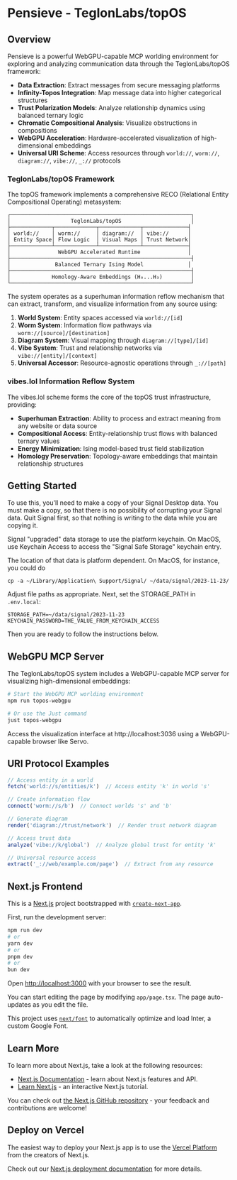 # Pensieve - TeglonLabs/topOS

## Overview

Pensieve is a powerful WebGPU-capable MCP worlding environment for exploring and analyzing communication data through the TeglonLabs/topOS framework:

- **Data Extraction**: Extract messages from secure messaging platforms
- **Infinity-Topos Integration**: Map message data into higher categorical structures
- **Trust Polarization Models**: Analyze relationship dynamics using balanced ternary logic
- **Chromatic Compositional Analysis**: Visualize obstructions in compositions
- **WebGPU Acceleration**: Hardware-accelerated visualization of high-dimensional embeddings
- **Universal URI Scheme**: Access resources through `world://`, `worm://`, `diagram://`, `vibe://`, `_://` protocols

### TeglonLabs/topOS Framework

The topOS framework implements a comprehensive RECO (Relational Entity Compositional Operating) metasystem:

```
┌─────────────────────────────────────────────────────────┐
│                   TeglonLabs/topOS                      │
├─────────────┬─────────────┬─────────────┬──────────────┤
│ world://    │ worm://     │ diagram://  │ vibe://      │
│ Entity Space│ Flow Logic  │ Visual Maps │ Trust Network│
├─────────────┴─────────────┴─────────────┴──────────────┤
│               WebGPU Accelerated Runtime               │
├─────────────────────────────────────────────────────────┤
│              Balanced Ternary Ising Model              │
├─────────────────────────────────────────────────────────┤
│             Homology-Aware Embeddings (H₀...H₃)         │
└─────────────────────────────────────────────────────────┘
```

The system operates as a superhuman information reflow mechanism that can extract, transform, and visualize information from any source using:

1. **World System**: Entity spaces accessed via `world://[id]`
2. **Worm System**: Information flow pathways via `worm://[source]/[destination]`
3. **Diagram System**: Visual mapping through `diagram://[type]/[id]`
4. **Vibe System**: Trust and relationship networks via `vibe://[entity]/[context]`
5. **Universal Accessor**: Resource-agnostic operations through `_://[path]`

### vibes.lol Information Reflow System

The vibes.lol scheme forms the core of the topOS trust infrastructure, providing:

- **Superhuman Extraction**: Ability to process and extract meaning from any website or data source
- **Compositional Access**: Entity-relationship trust flows with balanced ternary values
- **Energy Minimization**: Ising model-based trust field stabilization
- **Homology Preservation**: Topology-aware embeddings that maintain relationship structures

## Getting Started

To use this, you'll need to make a copy of your Signal Desktop data. You must
make a copy, so that there is no possibility of corrupting your Signal data.
Quit Signal first, so that nothing is writing to the data while you are copying
it.

Signal "upgraded" data storage to use the platform keychain. On MacOS, use Keychain Access to access the "Signal Safe Storage" keychain entry.

The location of that data is platform dependent. On MacOS, for instance, you
could do
```
cp -a ~/Library/Application\ Support/Signal/ ~/data/signal/2023-11-23/
```
Adjust file paths as appropriate. Next, set the STORAGE_PATH in `.env.local`:
```
STORAGE_PATH=~/data/signal/2023-11-23
KEYCHAIN_PASSWORD=THE_VALUE_FROM_KEYCHAIN_ACCESS
```
Then you are ready to follow the instructions below.

## WebGPU MCP Server

The TeglonLabs/topOS system includes a WebGPU-capable MCP server for visualizing high-dimensional embeddings:

```bash
# Start the WebGPU MCP worlding environment
npm run topos-webgpu

# Or use the Just command
just topos-webgpu
```

Access the visualization interface at http://localhost:3036 using a WebGPU-capable browser like Servo.

## URI Protocol Examples

```javascript
// Access entity in a world
fetch('world://s/entities/k')  // Access entity 'k' in world 's'

// Create information flow
connect('worm://s/b')  // Connect worlds 's' and 'b'

// Generate diagram
render('diagram://trust/network')  // Render trust network diagram

// Access trust data
analyze('vibe://k/global')  // Analyze global trust for entity 'k'

// Universal resource access
extract('_://web/example.com/page')  // Extract from any resource
```

## Next.js Frontend

This is a [Next.js](https://nextjs.org/) project bootstrapped with [`create-next-app`](https://github.com/vercel/next.js/tree/canary/packages/create-next-app).

First, run the development server:

```bash
npm run dev
# or
yarn dev
# or
pnpm dev
# or
bun dev
```

Open [http://localhost:3000](http://localhost:3000) with your browser to see the result.

You can start editing the page by modifying `app/page.tsx`. The page auto-updates as you edit the file.

This project uses [`next/font`](https://nextjs.org/docs/basic-features/font-optimization) to automatically optimize and load Inter, a custom Google Font.

## Learn More

To learn more about Next.js, take a look at the following resources:

- [Next.js Documentation](https://nextjs.org/docs) - learn about Next.js features and API.
- [Learn Next.js](https://nextjs.org/learn) - an interactive Next.js tutorial.

You can check out [the Next.js GitHub repository](https://github.com/vercel/next.js/) - your feedback and contributions are welcome!

## Deploy on Vercel

The easiest way to deploy your Next.js app is to use the [Vercel Platform](https://vercel.com/new?utm_medium=default-template&filter=next.js&utm_source=create-next-app&utm_campaign=create-next-app-readme) from the creators of Next.js.

Check out our [Next.js deployment documentation](https://nextjs.org/docs/deployment) for more details.